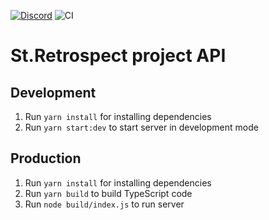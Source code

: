 [![Discord](https://img.shields.io/discord/713035729768546385.svg?label=&logo=discord&logoColor=ffffff&color=7389D8&labelColor=6A7EC2)](https://discord.gg/vD86gKY)
![CI](https://github.com/dh-center/st-retrospect-api/workflows/CI/badge.svg?branch=master)
# St.Retrospect project API

## Development
1. Run `yarn install` for installing dependencies
2. Run `yarn start:dev` to start server in development mode

## Production
1. Run `yarn install` for installing dependencies
2. Run `yarn build` to build TypeScript code
3. Run `node build/index.js` to run server
